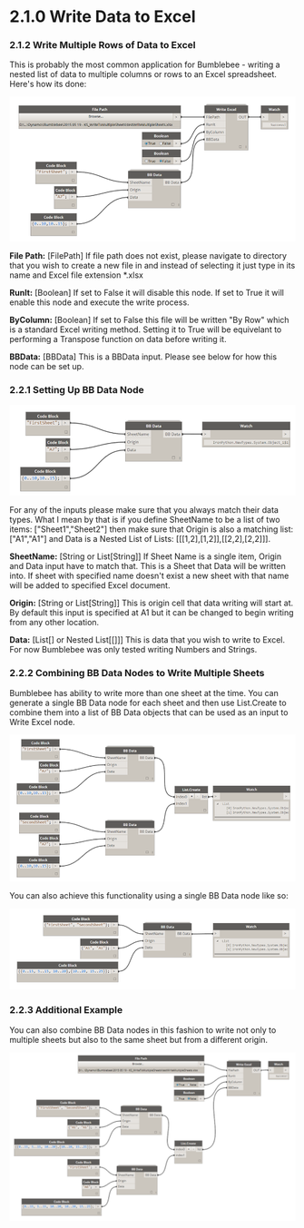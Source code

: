 # 2.1.0 Write Data to Excel

### 2.1.2 Write Multiple Rows of Data to Excel

This is probably the most common application for Bumblebee - writing a nested list of data to multiple columns or rows to an Excel spreadsheet. Here's how its done: 

![](writeExcel1.png)

**File Path:** [FilePath] If file path does not exist, please navigate to directory that you wish to create a new file in and instead of selecting it just type in its name and Excel file extension *.xlsx

**RunIt:** [Boolean] If set to False it will disable this node. If set to True it will enable this node and execute the write process. 

**ByColumn:** [Boolean] If set to False this file will be written "By Row" which is a standard Excel writing method. Setting it to True will be equivelant to performing a Transpose function on data before writing it. 

**BBData:** [BBData] This is a BBData input. Please see below for how this node can be set up. 

### 2.2.1 Setting Up BB Data Node

![](bbData.png)

For any of the inputs please make sure that you always match their data types. What I mean by that is if you define SheetName to be a list of two items: ["Sheet1","Sheet2"] then make sure that Origin is also a matching list: ["A1","A1"] and Data is a Nested List of Lists: [[[1,2],[1,2]],[[2,2],[2,2]]]. 

**SheetName:** [String or List[String]] If Sheet Name is a single item, Origin and Data input have to match that. This is a Sheet that Data will be written into. If sheet with specified name doesn't exist a new sheet with that name will be added to specified Excel document.

**Origin:** [String or List[String]] This is origin cell that data writing will start at. By default this input is specified at A1 but it can be changed to begin writing from any other location.

**Data:** [List[] or Nested List[[]]] This is data that you wish to write to Excel. For now Bumblebee was only tested writing Numbers and Strings. 

### 2.2.2 Combining BB Data Nodes to Write Multiple Sheets

Bumblebee has ability to write more than one sheet at the time. You can generate a single BB Data node for each sheet and then use List.Create to combine them into a list of BB Data objects that can be used as an input to Write Excel node. 

![](bbData2.png)

You can also achieve this functionality using a single BB Data node like so: 

![](bbData3.png)

### 2.2.3 Additional Example

You can also combine BB Data nodes in this fashion to write not only to multiple sheets but also to the same sheet but from a different origin. 

![](writeExcel2.png)


